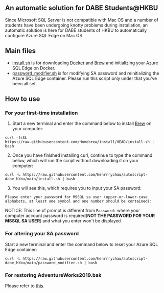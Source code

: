 ## An automatic solution for DABE Students@HKBU

Since Microsoft SQL Server is not compatible with Mac OS and a number of students have been undergoing knotty problems during installation, an automatic solution is here for DABE students of HKBU to automatically configure Azure SQL Edge on Mac OS.

## Main files

* [install.sh](https://github.com/henrrrychau/autoscript-dabe_hkbu/blob/main/install.sh) is for downloading [Docker](https://www.docker.com/) and [Brew](https://brew.sh/) and initializing your Azure SQL Edge on Docker.
* [password_modifier.sh](https://github.com/henrrrychau/autoscript-dabe_hkbu/blob/main/password_modifier.sh) is for modifying SA password and reinitializing the Azure SQL Edge container. Please run this script only under that you've been all set.


## How to use

### For your first-time installation

1. Start a new terminal and enter the command below to install [Brew](https://brew.sh/) on your computer:
```
curl -fsSL https://raw.githubusercontent.com/Homebrew/install/HEAD/install.sh | bash
```

2. Once you have finished installing curl, continue to type the command below, which will run the script without downloading it on your computer:
```
curl -L https://raw.githubusercontent.com/henrrrychau/autoscript-dabe_hkbu/main/install.sh | bash
```


3. You will see this, which requires you to input your SA password:
```
Please enter your password for MSSQL sa user (upper-or-lower-case alphabets, at least one symbol and one number should be contained):
```
NOTICE: This line of prompt is different from ```Password:``` where your computer account password is required(__NOT THE PASSWORD FOR YOUR MSSQL SA USER__) and what you enter won't be displayed

### For altering your SA password

Start a new terminal and enter the command below to reset your Azure SQL Edge container:
```
curl -L https://raw.githubusercontent.com/henrrrychau/autoscript-dabe_hkbu/main/password_modifier.sh | bash
```

### For restoring AdventureWorks2019.bak
Please refer to [this](https://learn.microsoft.com/en-us/sql/azure-data-studio/tutorial-backup-restore-sql-server?view=sql-server-ver16).


